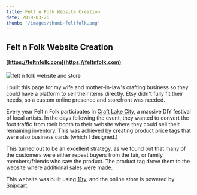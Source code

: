 ```yaml
---
title: Felt n Folk Website Creation
date: 2019-03-26
thumb: '/images/thumb-feltfolk.png'
---
```


## Felt n Folk Website Creation
#### [https://feltnfolk.com](https://feltnfolk.com)

![felt n folk website and store](/images/thumb-feltfolk-full.png)

I  built this page for my wife and mother-in-law's crafting business so they could have a platform to sell their items directly. Etsy didn't fully fit their needs, so a custom online presence and storefront was needed.

Every year Felt n Folk participates in [Craft Lake City](https://craftlakecity.com/), a massive DIY festival of local artists. In the days following the event, they wanted to convert the foot traffic from their booth to their website where they could sell their remaining inventory. This was achieved by creating product price tags that were also business cards (which I designed.)

This turned out to be an excellent strategy, as we found out that many of the customers were either repeat buyers from the fair, or family members/friends who saw the product. The product tag drove them to the website where additional sales were made.

This website was built using [11ty](https://www.11ty.io/), and the online store is powered by [Snipcart](https://snipcart.com/).
